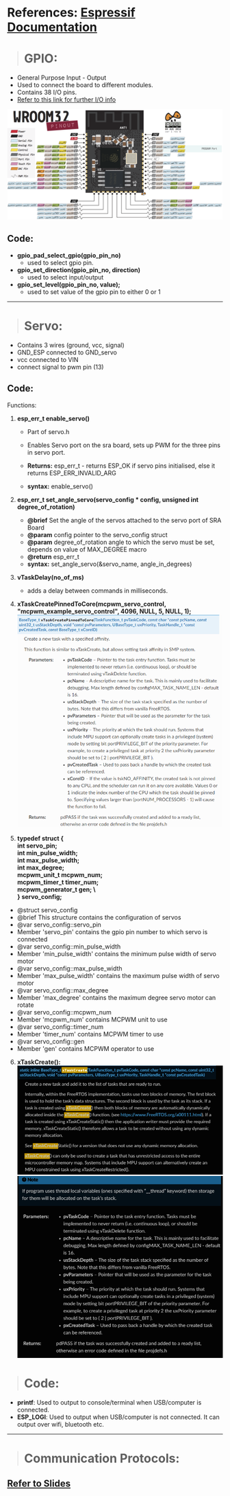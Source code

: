 # References: [Espressif Documentation](https://docs.espressif.com/projects/esp-idf/en/latest/esp32/get-started/index.html)

># GPIO:
* General Purpose Input - Output
* Used to connect the board to different modules.
* Contains 38 I/O pins.
* [Refer to this link for further I/O info](https://docs.espressif.com/projects/esp-idf/en/latest/esp32/hw-reference/esp32/get-started-devkitc.html)

![ESP32 Pin layout](/Assets/esp32-pinout-chip-ESP-WROOM-32.jpg)

## Code:
*   **gpio_pad_select_gpio(gpio_pin_no)**
    * used to select gpio pin.
* **gpio_set_direction(gpio_pin_no, direction)**
    * used to select input/output
* **gpio_set_level(gpio_pin_no, value);**
    * used to set value of the gpio pin to either 0 or 1

---

># Servo:
* Contains 3 wires (ground, vcc, signal)
* GND_ESP connected to GND_servo
* vcc connected to VIN
* connect signal to pwm pin (13)

## Code:
Functions:
1. **esp_err_t enable_servo()**
    * Part of servo.h
    * Enables Servo port on the sra board, sets up PWM for the three pins in servo port.

     * **Returns:** esp_err_t - returns ESP_OK if servo pins initialised, else it returns ESP_ERR_INVALID_ARG
     * **syntax:** enable_servo()

2. **esp_err_t set_angle_servo(servo_config * config, unsigned int degree_of_rotation)**
    * **@brief** Set the angle of the servos attached to the servo port of SRA Board
    * **@param** config pointer to the servo_config struct
    * **@param** degree_of_rotation angle to which the servo must be set, depends on value of MAX_DEGREE macro
    * **@return** esp_err_t 
    * **syntax:** set_angle_servo(&servo_name, angle_in_degrees) 

3. **vTaskDelay(no_of_ms)**
    * adds a delay between commands in milliseconds.

4. **xTaskCreatePinnedToCore(mcpwm_servo_control, "mcpwm_example_servo_control", 4096, NULL, 5, NULL, 1);**
![xTaskCreatePinnedToCore](/Assets/xtaskcreatepinnedtocore.png)

5. **typedef struct {\
    int servo_pin;\
    int min_pulse_width;\
    int max_pulse_width;\
    int max_degree;\
    mcpwm_unit_t mcpwm_num;\
    mcpwm_timer_t timer_num;\
    mcpwm_generator_t gen;  \  
} servo_config;**

 * @struct servo_config
 *  @brief This structure contains the configuration of servos
 *  @var servo_config::servo_pin
 *  Member 'servo_pin' contains the gpio pin number to which servo is connected
 *  @var servo_config::min_pulse_width
 *  Member 'min_pulse_width' contains the minimum pulse width of servo motor
 *  @var servo_config::max_pulse_width
 *  Member 'max_pulse_width' contains the maximum pulse width of servo motor
 *  @var servo_config::max_degree
 *  Member 'max_degree' contains the maximum degree servo motor can rotate
 *  @var servo_config::mcpwm_num
 *  Member 'mcpwm_num' contains MCPWM unit to use
 *  @var servo_config::timer_num
 *  Member 'timer_num' contains MCPWM timer to use
 *  @var servo_config::gen
 *  Member 'gen' contains MCPWM operator to use

6. **xTaskCreate():**
![xTaskCreate_1](/Assets/xtaskcreate_1.png)
![xTaskCreate_2](/Assets/xtaskcreate_2.png)


># Code:
* **printf**: Used to output to console/terminal when USB/computer is connected.
* **ESP_LOGI**: Used to output when USB/computer is not connected. It can output over wifi, bluetooth etc. 
---
># Communication Protocols:
## [Refer to Slides](https://docs.google.com/presentation/d/1DJGeV_7yz8wsqzHvE1TDS29L2wV2Nblq/edit#slide=id.p66)